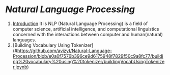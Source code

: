 # _Natural Language Processing_

1. [Introduction](#introduction)
   It is NLP (Natural Language Processing) is a field of computer science, artificial intelligence, and computational linguistics concerned with the interactions between computer and human(natural) languages.
2. [Building Vocabulary Using Tokenizer] (#https://github.com/avizyt/Natural-Language-Procession/blob/e0a0f7576b396ce9d6175948f7829f50c9a8fc77/building%20vocabulary%20using%20tokenizer/buildingVocabUsingTokenizer.ipynb)
